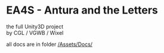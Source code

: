 EA4S - Antura and the Letters
=================
the full Unity3D project  
by CGL / VGWB / Wixel

all docs are in folder [/Assets/Docs/](https://github.com/StefanoCecere/EA4S_Antura_U3D/tree/master/Assets/Docs)
